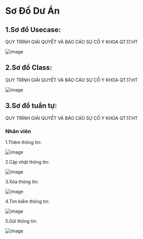 # Sơ Đồ Dư Án

## 1.Sơ đồ Usecase: 

QUY TRÌNH GIẢI QUYẾT VÀ BÁO CÁO SỰ CỐ Y KHOA QT.17.HT

![image](https://user-images.githubusercontent.com/107390350/176072943-08065e38-8c1b-47b2-936a-9417531f4afd.png)

## 2.Sơ đồ Class:

QUY TRÌNH GIẢI QUYẾT VÀ BÁO CÁO SỰ CỐ Y KHOA QT.17.HT

![image](https://user-images.githubusercontent.com/107390350/176847681-3651c27e-45bb-4dbe-9424-35a71e12fbed.png)

## 3.Sơ đồ tuần tự:

QUY TRÌNH GIẢI QUYẾT VÀ BÁO CÁO SỰ CỐ Y KHOA QT.17.HT

### Nhân viên 

1.Thêm thông tin:

![image](https://user-images.githubusercontent.com/107390350/176848218-2e767d01-69bc-4248-b647-de633d9b751d.png)


2.Cập nhật thông tin:

![image](https://user-images.githubusercontent.com/107390350/176848327-02cd5665-849e-4cdf-a2bf-04aa7c6e2c3f.png)

3.Xóa thông tin:

![image](https://user-images.githubusercontent.com/107390350/176848414-6dc2f222-834c-42aa-992d-102f35dc7c78.png)

4.Tìm kiếm thông tin:

![image](https://user-images.githubusercontent.com/107390350/176848504-c03bac5c-4635-4e8f-a3a4-4ded06974628.png)

5.Gửi thông tin:

![image](https://user-images.githubusercontent.com/107390350/176848603-cc4ed8d6-42f3-4cc2-99f2-663f5e5fed0d.png)